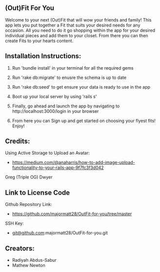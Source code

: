 ## (Out)Fit For You

Welcome to your next (Out)Fit that will wow your friends and family! This app lets you put together a Fit that suits your desired needs for any occasion. All you need to do it go shopping within the app for your desired individual pieces and add them to your closet. From there you can then create Fits to your hearts content. 



## Installation Instructions:

1) Run 'bundle install' in your terminal for all the required gems

2) Run 'rake db:migrate' to enusre the schema is up to date

3) Run 'rake db:seed' to get ensure your data is ready to use in the app

4) Boot up your local server by using 'rails s'

5) Finally, go ahead and launch the app by navigating to http://localhost:3000/login in your browser

6) From here you can Sign up and get started on choosing your flyest fits! Enjoy!



## Credits:

Using Active Storage to Upload an Avatar:
- https://medium.com/@anaharris/how-to-add-image-upload-functionality-to-your-rails-app-9f7fc3f3d042

Greg (Triple OG) Dwyer



## Link to License Code  

Github Repository Link:
- https://github.com/majormatt28/OutFit-for-you/tree/master

SSH Key:
- git@github.com:majormatt28/OutFit-for-you.git



## Creators:
- Radiyah Abdus-Sabur
- Mathew Newton
